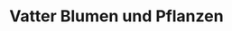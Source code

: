 ---
title: "Vatter Blumen und Pflanzen"
url: /bempflingen/vatter-blumen-und-pflanzen/
shop: Blumen
---